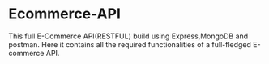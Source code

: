 # Ecommerce-API 
This full E-Commerce API(RESTFUL) build using Express,MongoDB and postman. Here it contains all the required functionalities of a full-fledged E-commerce API. 

